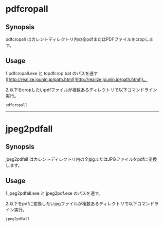 # pdfcropall

## Synopsis

pdfcropall はカレントディレクトリ内の全pdfまたはPDFファイルをcropします。


## Usage
1.pdfcropall.exe と tcpdfcrop.bat のパスを通す([http://realize.jounin.jp/path.html](http://realize.jounin.jp/path.html))。

2.以下をcropしたいpdfファイルが複数あるディレクトリで以下コマンドライン実行。

    pdfcropall

----------------------------------------

# jpeg2pdfall

## Synopsis

jpeg2pdfall はカレントディレクトリ内の全jpgまたはJPGファイルをpdfに変換します。


## Usage
1.jpeg2pdfall.exe と jpeg2pdf.exe のパスを通す。

2.以下をpdfに変換したいjpgファイルが複数あるディレクトリで以下コマンドライン実行。

    jpeg2pdfall